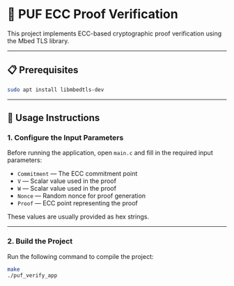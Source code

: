 # 🔐 PUF ECC Proof Verification

This project implements ECC-based cryptographic proof verification using the Mbed TLS library.

---

## 📋 Prerequisites
```bash
sudo apt install libmbedtls-dev
```
---


## 🚀 Usage Instructions

### 1. Configure the Input Parameters

Before running the application, open `main.c` and fill in the required input parameters:

- `Commitment` — The ECC commitment point
- `V` — Scalar value used in the proof
- `W` — Scalar value used in the proof
- `Nonce` — Random nonce for proof generation
- `Proof` — ECC point representing the proof

These values are usually provided as hex strings.

---

### 2. Build the Project

Run the following command to compile the project:

```bash
make
./puf_verify_app
```
